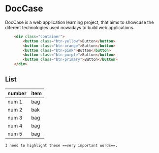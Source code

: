 # DocCase
DocCase is a web application learning project, that aims to showcase the diferent technologies used nowadays to build web applications.
```html 
    <div class="container">
        <button class="btn-yellow">Button</button>
        <button class="btn-orange">Button</button>
        <button class="btn-pink">Button</button>
        <button class="btn-purple">Button</button>
        <button class="btn-primary">Button</button>
    </div>
```
## List
| number   | item  |
| -------- | ----- |
|num 1     | bag   |
|num 2     | bak   |
|num 3     | bag   |
|num 4     | bag   |
|num 5     | bag   |

    I need to highlight these ==very important words==.
